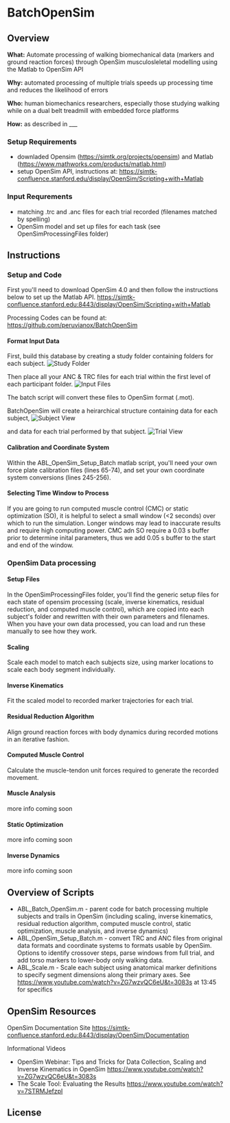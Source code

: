 # BatchOpenSim

## Overview

**What:** Automate processing of walking biomechanical data (markers and ground reaction forces) through OpenSim musculosleletal modelling using the Matlab to OpenSim API

**Why:** automated processing of multiple trials speeds up processing time and reduces the likelihood of errors

**Who:** human biomechanics researchers, especially those studying walking while on a dual belt treadmill with embedded force platforms

**How:** as described in ___


### Setup Requirements
- downladed Opensim (https://simtk.org/projects/opensim) and Matlab (https://www.mathworks.com/products/matlab.html)
- setup OpenSim API, instructions at: https://simtk-confluence.stanford.edu/display/OpenSim/Scripting+with+Matlab

### Input Requrements
- matching .trc and .anc files for each trial recorded (filenames matched by spelling)
- OpenSim model and set up files for each task (see OpenSimProcessingFiles folder) 

 
## Instructions

### Setup and Code

First you'll need to download OpenSim 4.0 and then follow the instructions below to set up the Matlab API. https://simtk-confluence.stanford.edu:8443/display/OpenSim/Scripting+with+Matlab
 
Processing Codes can be found at:  https://github.com/peruvianox/BatchOpenSim
 
#### Format Input Data
First, build this database by creating a study folder containing folders for each subject. 
![Study Folder](https://github.com/peruvianox/BatchOpenSim/blob/master/Study_Folder.PNG)

Then place all your ANC & TRC files for each trial within the first level of each participant folder. 
![Input Files](https://github.com/peruvianox/BatchOpenSim/blob/master/Input_Files.PNG)

The batch script will convert these files to OpenSim format (.mot). 

BatchOpenSim will create a heirarchical structure containing data for each subject,
![Subject View](https://github.com/peruvianox/BatchOpenSim/blob/master/Subject_view.png)

and data for each trial performed by that subject. 
![Trial View](https://github.com/peruvianox/BatchOpenSim/blob/master/Trial_view.png)


 
#### Calibration and Coordinate System 
Within the ABL_OpenSim_Setup_Batch matlab script, you'll need your own force plate calibration files (lines 65-74), and set your own coordinate system conversions (lines 245-256).
 
#### Selecting Time Window to Process
If you are going to run computed muscle control (CMC) or static optimization (SO), it is helpful to select a small window (<2 seconds) over which to run the simulation. Longer windows may lead to inaccurate results and require high computing power. CMC adn SO require a 0.03 s buffer prior to determine inital parameters, thus we add 0.05 s buffer to the start and end of the window. 

### OpenSim Data processing
#### Setup Files
In the OpenSimProcessingFiles folder, you'll find the generic setup files for each state of opensim processing (scale, inverse kinematics, residual reduction, and computed muscle control), which are copied into each subject's folder and rewritten with their own parameters and filenames. When you have your own data processed, you can load and run these manually to see how they work. 
#### Scaling
Scale each model to match each subjects size, using marker locations to scale each body segment individually. 

#### Inverse Kinematics
Fit the scaled model to recorded marker trajectories for each trial. 

#### Residual Reduction Algorithm
Align ground reaction forces with body dynamics during recorded motions in an iterative fashion. 

#### Computed Muscle Control
Calculate the muscle-tendon unit forces required to generate the recorded movement. 

#### Muscle Analysis
more info coming soon

#### Static Optimization
more info coming soon

#### Inverse Dynamics
more info coming soon

## Overview of Scripts
- ABL_Batch_OpenSim.m - parent code for batch processing multiple subjects and trails in OpenSim (including scaling, inverse kinematics, residual reduction algorithm, computed muscle control, static optimization, muscle analysis, and inverse dynamics)
- ABL_OpenSim_Setup_Batch.m - convert TRC and ANC files from original data formats and coordinate systems to formats usable by OpenSim. Options to identify crossover steps, parse windows from full trial, and add torso markers to lower-body only walking data. 
- ABL_Scale.m - Scale each subject using anatomical marker definitions to specify segment dimensions along their primary axes. See https://www.youtube.com/watch?v=ZG7wzvQC6eU&t=3083s at 13:45 for specifics

## OpenSim Resources
OpenSim Documentation Site
https://simtk-confluence.stanford.edu:8443/display/OpenSim/Documentation
  
Informational Videos
- OpenSim Webinar: Tips and Tricks for Data Collection, Scaling and Inverse Kinematics in OpenSim https://www.youtube.com/watch?v=ZG7wzvQC6eU&t=3083s 
- The Scale Tool: Evaluating the Results https://www.youtube.com/watch?v=7STRMJefzpI

## License


